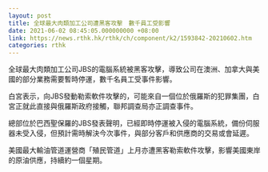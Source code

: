 ```yaml
---
layout: post
title: 全球最大肉類加工公司遭黑客攻擊　數千員工受影響
date: 2021-06-02 08:45:05.000000000 +08:00
link: https://news.rthk.hk/rthk/ch/component/k2/1593842-20210602.htm
categories: rthk
---
```


全球最大肉類加工公司JBS的電腦系統被黑客攻擊，導致公司在澳洲、加拿大與美國的部分業務需要暫時停運，數千名員工受事件影響。

白宮表示，向JBS發動勒索軟件攻擊的，可能來自一個位於俄羅斯的犯罪集團，白宮正就此直接與俄羅斯政府接觸，聯邦調查局亦正調查事件。

總部位於巴西聖保羅的JBS發表聲明，已經即時停運被入侵的電腦系統，備份伺服器未受入侵，但預計需時解決今次事件，與部分客戶和供應商的交易或會延遲。

美國最大輸油管道運營商「殖民管道」上月亦遭黑客勒索軟件攻擊，影響美國東岸的原油供應，持續約一個星期。
